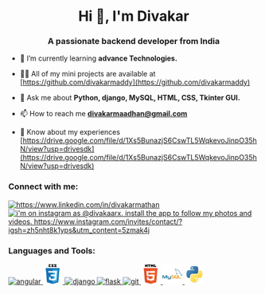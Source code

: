 <h1 align="center">Hi 👋, I'm Divakar</h1>
<h3 align="center">A passionate backend developer from India</h3>

- 🌱 I’m currently learning **advance Technologies.**

- 👨‍💻 All of my mini projects are available at [https://github.com/divakarmaddy](https://github.com/divakarmaddy)

- 💬 Ask me about **Python, django, MySQL, HTML, CSS, Tkinter GUI.**

- 📫 How to reach me **divakarmaadhan@gmail.com**

- 📄 Know about my experiences [https://drive.google.com/file/d/1Xs5BunazjS6CswTL5WqkevoJinpO35hN/view?usp=drivesdk](https://drive.google.com/file/d/1Xs5BunazjS6CswTL5WqkevoJinpO35hN/view?usp=drivesdk)

<h3 align="left">Connect with me:</h3>
<p align="left">
<a href="https://www.linkedin.com/in/divakarmathan?utm_source=share&utm_campaign=share_via&utm_content=profile&utm_medium=android_app" target="blank"><img align="center" src="https://raw.githubusercontent.com/rahuldkjain/github-profile-readme-generator/master/src/images/icons/Social/linked-in-alt.svg" alt="https://www.linkedin.com/in/divakarmathan" height="30" width="40" /></a>
<a href="https://instagram.com/i'm on instagram as @divakaarx. install the app to follow my photos and videos. https://www.instagram.com/invites/contact/?igsh=zh5nht8k1yps&utm_content=5zmak4j" target="blank"><img align="center" src="https://raw.githubusercontent.com/rahuldkjain/github-profile-readme-generator/master/src/images/icons/Social/instagram.svg" alt="i'm on instagram as @divakaarx. install the app to follow my photos and videos. https://www.instagram.com/invites/contact/?igsh=zh5nht8k1yps&utm_content=5zmak4j" height="30" width="40" /></a>
</p>

<h3 align="left">Languages and Tools:</h3>
<p align="left"> <a href="https://angular.io" target="_blank" rel="noreferrer"> <img src="https://angular.io/assets/images/logos/angular/angular.svg" alt="angular" width="40" height="40"/> </a> <a href="https://www.w3schools.com/css/" target="_blank" rel="noreferrer"> <img src="https://raw.githubusercontent.com/devicons/devicon/master/icons/css3/css3-original-wordmark.svg" alt="css3" width="40" height="40"/> </a> <a href="https://www.djangoproject.com/" target="_blank" rel="noreferrer"> <img src="https://cdn.worldvectorlogo.com/logos/django.svg" alt="django" width="40" height="40"/> </a> <a href="https://flask.palletsprojects.com/" target="_blank" rel="noreferrer"> <img src="https://www.vectorlogo.zone/logos/pocoo_flask/pocoo_flask-icon.svg" alt="flask" width="40" height="40"/> </a> <a href="https://git-scm.com/" target="_blank" rel="noreferrer"> <img src="https://www.vectorlogo.zone/logos/git-scm/git-scm-icon.svg" alt="git" width="40" height="40"/> </a> <a href="https://www.w3.org/html/" target="_blank" rel="noreferrer"> <img src="https://raw.githubusercontent.com/devicons/devicon/master/icons/html5/html5-original-wordmark.svg" alt="html5" width="40" height="40"/> </a> <a href="https://www.mysql.com/" target="_blank" rel="noreferrer"> <img src="https://raw.githubusercontent.com/devicons/devicon/master/icons/mysql/mysql-original-wordmark.svg" alt="mysql" width="40" height="40"/> </a> <a href="https://www.python.org" target="_blank" rel="noreferrer"> <img src="https://raw.githubusercontent.com/devicons/devicon/master/icons/python/python-original.svg" alt="python" width="40" height="40"/> </a> </p>

